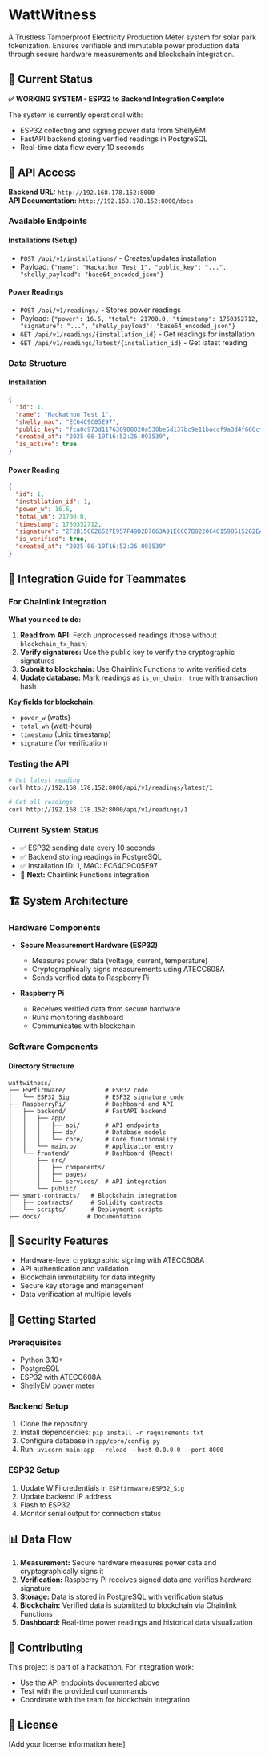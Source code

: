 # WattWitness

A Trustless Tamperproof Electricity Production Meter system for solar park tokenization. Ensures verifiable and immutable power production data through secure hardware measurements and blockchain integration.

## 🚀 Current Status

**✅ WORKING SYSTEM - ESP32 to Backend Integration Complete**

The system is currently operational with:
- ESP32 collecting and signing power data from ShellyEM
- FastAPI backend storing verified readings in PostgreSQL
- Real-time data flow every 10 seconds

## 📡 API Access

**Backend URL:** `http://192.168.178.152:8000`  
**API Documentation:** `http://192.168.178.152:8000/docs`

### Available Endpoints

#### Installations (Setup)
- `POST /api/v1/installations/` - Creates/updates installation
- Payload: `{"name": "Hackathon Test 1", "public_key": "...", "shelly_payload": "base64_encoded_json"}`

#### Power Readings
- `POST /api/v1/readings/` - Stores power readings
- Payload: `{"power": 16.6, "total": 21700.0, "timestamp": 1750352712, "signature": "...", "shelly_payload": "base64_encoded_json"}`
- `GET /api/v1/readings/{installation_id}` - Get readings for installation
- `GET /api/v1/readings/latest/{installation_id}` - Get latest reading

### Data Structure

#### Installation
```json
{
  "id": 1,
  "name": "Hackathon Test 1",
  "shelly_mac": "EC64C9C05E97",
  "public_key": "fca0c973d117630908020a530be5d137bc9e11baccf9a3d4f666cf3b56a4edaf07056e97405e803418011c7e62f255a4fb053cdd75d4abbad41b013b37d8d8c4",
  "created_at": "2025-06-19T16:52:26.093539",
  "is_active": true
}
```

#### Power Reading
```json
{
  "id": 1,
  "installation_id": 1,
  "power_w": 16.6,
  "total_wh": 21700.0,
  "timestamp": 1750352712,
  "signature": "2F2B15C626527E957F49D2D7663A91ECCC7B8220C401598515282EA9EC6FA61000000000000000005C20FB04000000000000000000000000D020FB0000000000",
  "is_verified": true,
  "created_at": "2025-06-19T16:52:26.093539"
}
```

## 🔗 Integration Guide for Teammates

### For Chainlink Integration

**What you need to do:**
1. **Read from API:** Fetch unprocessed readings (those without `blockchain_tx_hash`)
2. **Verify signatures:** Use the public key to verify the cryptographic signatures
3. **Submit to blockchain:** Use Chainlink Functions to write verified data
4. **Update database:** Mark readings as `is_on_chain: true` with transaction hash

**Key fields for blockchain:**
- `power_w` (watts)
- `total_wh` (watt-hours)
- `timestamp` (Unix timestamp)
- `signature` (for verification)

### Testing the API

```bash
# Get latest reading
curl http://192.168.178.152:8000/api/v1/readings/latest/1

# Get all readings
curl http://192.168.178.152:8000/api/v1/readings/1
```

### Current System Status
- ✅ ESP32 sending data every 10 seconds
- ✅ Backend storing readings in PostgreSQL
- ✅ Installation ID: 1, MAC: EC64C9C05E97
- 🔄 **Next:** Chainlink Functions integration

## 🏗️ System Architecture

### Hardware Components
- **Secure Measurement Hardware (ESP32)**
  - Measures power data (voltage, current, temperature)
  - Cryptographically signs measurements using ATECC608A
  - Sends verified data to Raspberry Pi

- **Raspberry Pi**
  - Receives verified data from secure hardware
  - Runs monitoring dashboard
  - Communicates with blockchain

### Software Components

#### Directory Structure
```
wattwitness/
├── ESPfirmware/           # ESP32 code
│   └── ESP32_Sig          # ESP32 signature code
├── RaspberryPi/           # Dashboard and API
│   ├── backend/           # FastAPI backend
│   │   ├── app/
│   │   │   ├── api/       # API endpoints
│   │   │   ├── db/        # Database models
│   │   │   └── core/      # Core functionality
│   │   └── main.py        # Application entry
│   └── frontend/          # Dashboard (React)
│       ├── src/
│       │   ├── components/
│       │   ├── pages/
│       │   └── services/  # API integration
│       └── public/
├── smart-contracts/   # Blockchain integration
│   ├── contracts/     # Solidity contracts
│   └── scripts/       # Deployment scripts
├── docs/             # Documentation
```

## 🔐 Security Features

- Hardware-level cryptographic signing with ATECC608A
- API authentication and validation
- Blockchain immutability for data integrity
- Secure key storage and management
- Data verification at multiple levels

## 🚀 Getting Started

### Prerequisites
- Python 3.10+
- PostgreSQL
- ESP32 with ATECC608A
- ShellyEM power meter

### Backend Setup
1. Clone the repository
2. Install dependencies: `pip install -r requirements.txt`
3. Configure database in `app/core/config.py`
4. Run: `uvicorn main:app --reload --host 0.0.0.0 --port 8000`

### ESP32 Setup
1. Update WiFi credentials in `ESPfirmware/ESP32_Sig`
2. Update backend IP address
3. Flash to ESP32
4. Monitor serial output for connection status

## 📊 Data Flow

1. **Measurement:** Secure hardware measures power data and cryptographically signs it
2. **Verification:** Raspberry Pi receives signed data and verifies hardware signature
3. **Storage:** Data is stored in PostgreSQL with verification status
4. **Blockchain:** Verified data is submitted to blockchain via Chainlink Functions
5. **Dashboard:** Real-time power readings and historical data visualization

## 🤝 Contributing

This project is part of a hackathon. For integration work:
- Use the API endpoints documented above
- Test with the provided curl commands
- Coordinate with the team for blockchain integration

## 📄 License

[Add your license information here] 